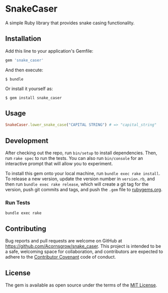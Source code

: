 
# SnakeCaser

A simple Ruby library that provides snake casing functionality.

## Installation

Add this line to your application's Gemfile:

```ruby
gem 'snake_caser'
```

And then execute:

    $ bundle

Or install it yourself as:

    $ gem install snake_caser

## Usage

```ruby
SnakeCaser.lower_snake_case("CAPITAL STRING") # => "capital_string"
```

## Development

After checking out the repo, run `bin/setup` to install dependencies. Then, run
`rake spec` to run the tests. You can also run `bin/console` for an interactive
prompt that will allow you to experiment.

To install this gem onto your local machine, run `bundle exec rake install`. To
release a new version, update the version number in `version.rb`, and then run
`bundle exec rake release`, which will create a git tag for the version, push
git commits and tags, and push the `.gem` file to
[rubygems.org](https://rubygems.org).

### Run Tests

```
bundle exec rake
```

## Contributing

Bug reports and pull requests are welcome on GitHub at
https://github.com/Acornsgrow/snake_caser. This project is intended to be a
safe, welcoming space for collaboration, and contributors are expected to adhere
to the [Contributor Covenant](http://contributor-covenant.org) code of conduct.

## License

The gem is available as open source under the terms of the [MIT
License](http://opensource.org/licenses/MIT).

